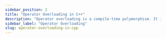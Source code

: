 ```yaml
---
sidebar_position: 2
title: "Operator Overloading in C++"
description: "Operator overloading is a compile-time polymorphism. It is an idea of giving special meaning to an existing operator in C++ without changing its original meaning."
sidebar_label: "Operator Overloading"
slug: operator-overloading-in-cpp
---
```

